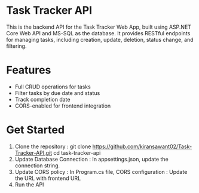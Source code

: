 # Task Tracker API
This is the backend API for the Task Tracker Web App, built using ASP.NET Core Web API and MS-SQL as the database. 
It provides RESTful endpoints for managing tasks, including creation, update, deletion, status change, and filtering.

# Features
- Full CRUD operations for tasks
- Filter tasks by due date and status
- Track completion date 
- CORS-enabled for frontend integration

# Get Started
1. Clone the repository :
  git clone https://github.com/kiransawant02/Task-Tracker-API.git
  cd task-tracker-api
2. Update Database Connection :
  In appsettings.json, update the connection string.
4. Update CORS policy :
  In Program.cs file, CORS configuration : Update the URL with frontend URL
5. Run the API
